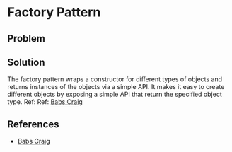 # Factory Pattern
>

## Problem

## Solution



The factory pattern wraps a constructor for different types of objects and returns instances of the objects via a simple API. It makes it easy to create different objects by exposing a simple API that return the specified object type. Ref: Ref: [Babs Craig]

## References
- [Babs Craig]

[Babs Craig]: https://medium.com/@thebabscraig/javascript-design-patterns-part-1-the-factory-pattern-5f135e881192
